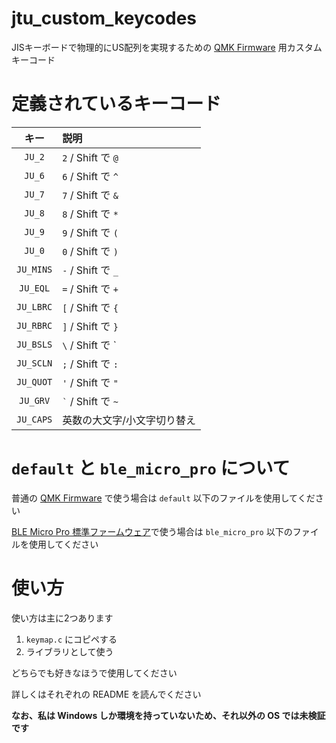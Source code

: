 # jtu_custom_keycodes
JISキーボードで物理的にUS配列を実現するための [QMK Firmware][qmk] 用カスタムキーコード

# 定義されているキーコード

|キー|説明|
|:-:|:--|
|`JU_2`|`2` / Shift で `@`|
|`JU_6`|`6` / Shift で `^`|
|`JU_7`|`7` / Shift で `&`|
|`JU_8`|`8` / Shift で `*`|
|`JU_9`|`9` / Shift で `(`|
|`JU_0`|`0` / Shift で `)`|
|`JU_MINS`|`-` / Shift で `_`|
|`JU_EQL`|`=` / Shift で `+`|
|`JU_LBRC`|`[` / Shift で `{`|
|`JU_RBRC`|`]` / Shift で `}`|
|`JU_BSLS`|`\` / Shift で `|`|
|`JU_SCLN`|`;` / Shift で `:`|
|`JU_QUOT`|`'` / Shift で `"`|
|`JU_GRV`|`` ` `` / Shift で `~`|
|`JU_CAPS`|英数の大文字/小文字切り替え|

# `default` と `ble_micro_pro` について

普通の [QMK Firmware][qmk] で使う場合は `default` 以下のファイルを使用してください

[BLE Micro Pro 標準ファームウェア][bmp]で使う場合は `ble_micro_pro` 以下のファイルを使用してください

# 使い方

使い方は主に2つあります

1. `keymap.c` にコピペする
1. ライブラリとして使う

どちらでも好きなほうで使用してください

詳しくはそれぞれの README を読んでください

**なお、私は Windows しか環境を持っていないため、それ以外の OS では未検証です**

[qmk]: https://github.com/qmk/qmk_firmware
[bmp]: https://github.com/sekigon-gonnoc/BLE-Micro-Pro/tree/master/AboutDefaultFirmware
